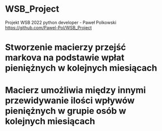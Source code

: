 # WSB_Project
Projekt WSB 2022 python developer - Paweł Polkowski
https://github.com/Pawel-Pol/WSB_Project

# Stworzenie macierzy przejść markova na podstawie wpłat pieniężnych w kolejnych miesiącach
# Macierz umożliwia między innymi przewidywanie ilości wpływów pieniężnych w grupie osób w kolejnych miesiącach
